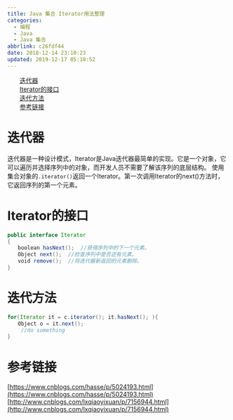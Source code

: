 ```yaml
---
title: Java 集合 Iterator用法整理
categories:
  - 编程
  - Java
  - Java 集合
abbrlink: c26fdf44
date: 2018-12-14 23:10:23
updated: 2019-12-17 05:18:52
---
```

<div id='my_toc'><a href="/blog/c26fdf44/#迭代器" class="header_2">迭代器</a>&nbsp;<br><a href="/blog/c26fdf44/#Iterator的接口" class="header_2">Iterator的接口</a>&nbsp;<br><a href="/blog/c26fdf44/#迭代方法" class="header_2">迭代方法</a>&nbsp;<br><a href="/blog/c26fdf44/#参考链接" class="header_2">参考链接</a>&nbsp;<br></div>
<style>.header_1{margin-left: 1em;}.header_2{margin-left: 2em;}.header_3{margin-left: 3em;}.header_4{margin-left: 4em;}.header_5{margin-left: 5em;}.header_6{margin-left: 6em;}</style>
<!--more-->
<script>if (navigator.platform.search('arm')==-1){document.getElementById('my_toc').style.display = 'none';}var e,p = document.getElementsByTagName('p');while (p.length>0) {e = p[0];e.parentElement.removeChild(e);}</script>

<!--end-->
# 迭代器
迭代器是一种设计模式，Iterator是Java迭代器最简单的实现。它是一个对象，它可以遍历并选择序列中的对象，而开发人员不需要了解该序列的底层结构。
使用集合对象的`.iterator()`返回一个Iterator。第一次调用Iterator的next()方法时，它返回序列的第一个元素。
# Iterator的接口
```java
public interface Iterator 
{  
　　boolean hasNext();  //获得序列中的下一个元素。
　　Object next();  //检查序列中是否还有元素。
　　void remove();  //将迭代器新返回的元素删除。
}  
```
# 迭代方法
```java
for(Iterator it = c.iterator(); it.hasNext(); ){  
　　Object o = it.next();  
　　 //do something  
}  
```
# 参考链接
[https://www.cnblogs.com/hasse/p/5024193.html](https://www.cnblogs.com/hasse/p/5024193.html)
[http://www.cnblogs.com/lxqiaoyixuan/p/7156944.html](http://www.cnblogs.com/lxqiaoyixuan/p/7156944.html)
